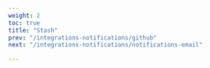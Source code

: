 ```yaml
---
weight: 2
toc: true
title: "Stash"
prev: "/integrations-notifications/github"
next: "/integrations-notifications/notifications-email"

---
```

